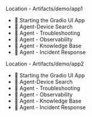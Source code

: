 Location - Artifacts/demo/app1
- 🔹 Starting the Gradio UI App
- 🔹 Agent-Device Search
- 🔹 Agent - Troubleshooting
- 🔹 Agent - Observability
- 🔹 Agent - Knowledge Base
- 🔹 Agent - Incident Response

Location - Artifacts/demo/app2
- 🔹 Starting the Gradio UI App
- 🔹 Agent-Device Search
- 🔹 Agent - Troubleshooting
- 🔹 Agent - Observability
- 🔹 Agent - Knowledge Base
- 🔹 Agent - Incident Response
